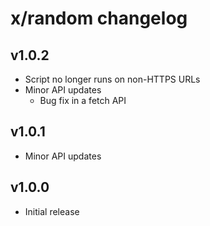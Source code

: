# x/random changelog

## v1.0.2
* Script no longer runs on non-HTTPS URLs
* Minor API updates
  * Bug fix in a fetch API

## v1.0.1
* Minor API updates

## v1.0.0
* Initial release
